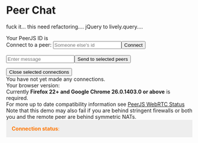 # Peer Chat

fuck it... this need refactoring.... jQuery to lively.query....


<div id="actions">
  Your PeerJS ID is <span id="pid"></span><br>
  Connect to a peer: <input type="text" id="rid" placeholder="Someone else's id"><input class="button" type="button" value="Connect" id="connect"><br><br>

  <form id="send">
    <input type="text" id="text" placeholder="Enter message"><input class="button" type="submit" value="Send to selected peers">
  </form>
  <button id="close">Close selected connections</button>
</div>

<div id="wrap"><div id="connections"><span class="filler">You have not yet
      made any connections.</span></div>
  <div class="clear"></div></div>

  
  
  <div class="warning browser">
    <div class="important">Your browser version: <span id="browsers"></span><br>
  Currently <strong>Firefox 22+ and Google Chrome 26.0.1403.0 or above</strong> is required.</strong></div>For more up to date compatibility
information see <a href="http://peerjs.com/status">PeerJS WebRTC
  Status</a><br>Note that this demo may also fail if you are behind
stringent firewalls or both you and the remote peer are behind symmetric
NATs.

<div class="log" style="color:#FF7500;text-shadow:none;padding:15px;background:#eee"><strong>Connection status</strong>:<br></div>
</div>


<script>

lively.loadJavaScriptThroughDOM("peerjs123", "https://lively-kernel.org/lively4/aexpr/src/external/peer.js").then(p => lively.notify(p+2))


// Connect to PeerJS, have server assign an ID instead of providing one
// Showing off some of the configs available with PeerJS :).
var log = (...args) => {
  var copy = args.join(' ');

  lively.query(this, '.log').innerHTML += copy + '<br>';
}

// var peer = new Peer({
//   host: "lively-kernel.org",
//   port: 443,
//   path: "lively4servicescripts/",
//   // Set highest debug level (log everything!).
//   debug: 3,

//   // Set a logging function:
//   logFunction: log
// });

var peer = new Peer({
  host: "localhost",
  port: 443,
  // Set highest debug level (log everything!).
  debug: 3,

  // Set a logging function:
  logFunction: log
});

log("heyho")

var connectedPeers = {};

// Show this peer's ID.
peer.on('open', id => lively.query(this, '#pid').innerHTML = id);

// Await connections from others
peer.on('connection', connect);

peer.on('error', function(err) {
  console.log(err);
})

// Handle a connection object.
function connect(c) {
  // Handle a chat connection.
  if (c.label === 'chat') {
    var chatbox = $('<div></div>').addClass('connection').addClass('active').attr('id', c.peer);
    var header = $('<h1></h1>').html('Chat with <strong>' + c.peer + '</strong>');
    var messages = $('<div><em>Peer connected.</em></div>').addClass('messages');
    chatbox.append(header);
    chatbox.append(messages);
 
    // Select connection handler.
    chatbox.on('click', function() {
      if ($(this).attr('class').indexOf('active') === -1) {
        $(this).addClass('active');
      } else {
        $(this).removeClass('active');
      }
    });
    $('.filler').hide();
    $('#connections').append(chatbox);

    // Just to fix the connection receiver to successfully send a message to the connection requester
    c.open = true;
    
    c.on('data', function(data) {
      messages.append('<div><span class="peer">' + c.peer + '</span>: ' + data +
        '</div>');
        });
        c.on('close', function() {
          alert(c.peer + ' has left the chat.');
          chatbox.remove();
          if ($('.connection').length === 0) {
            $('.filler').show();
          }
          delete connectedPeers[c.peer];
        });
  } else if (c.label === 'file') {
    c.on('data', function(data) {
      // If we're getting a file, create a URL for it.
      if (data.constructor === ArrayBuffer) {
        var dataView = new Uint8Array(data);
        var dataBlob = new Blob([dataView]);
        var url = window.URL.createObjectURL(dataBlob);
        $('#' + c.peer).find('.messages').append('<div><span class="file">' +
            c.peer + ' has sent you a <a target="_blank" href="' + url + '">file</a>.</span></div>');
      }
    });
  }
  connectedPeers[c.peer] = 1;
}

  function doNothing(e){
    e.preventDefault();
    e.stopPropagation();
  }

  // Connect to a peer
  $('#connect').click(function() {
    var requestedPeer = $('#rid').val();
    if (!connectedPeers[requestedPeer]) {
      // Create 2 connections, one labelled chat and another labelled file.
      var c = peer.connect(requestedPeer, {
        label: 'chat',
        serialization: 'none',
        metadata: {message: 'hi i want to chat with you!'}
      });
      c.on('open', function() {
        connect(c);
      });
      c.on('error', function(err) { alert(err); });
      var f = peer.connect(requestedPeer, { label: 'file', reliable: true });
      f.on('open', function() {
        connect(f);
      });
      f.on('error', function(err) { alert(err); });
    }
    connectedPeers[requestedPeer] = 1;
  });

  // Close a connection.
  $('#close').click(function() {
    eachActiveConnection(function(c) {
      c.close();
    });
  });

  // Send a chat message to all active connections.
  $('#send').submit(function(e) {
    e.preventDefault();
    // For each active connection, send the message.
    var msg = $('#text').val();
    eachActiveConnection(function(c, $c) {
      if (c.label === 'chat') {
        c.send(msg);
        $c.find('.messages').append('<div><span class="you">You: </span>' + msg
          + '</div>');
      }
    });
    $('#text').val('');
    $('#text').focus();
  });

  // Goes through each active peer and calls FN on its connections.
  function eachActiveConnection(fn) {
    var actives = $('.active');
    var checkedIds = {};
    actives.each(function() {
      var peerId = $(this).attr('id');

      if (!checkedIds[peerId]) {
        var conns = peer.connections[peerId];
        for (var i = 0, ii = conns.length; i < ii; i += 1) {
          var conn = conns[i];
          fn(conn, $(this));
        }
      }

      checkedIds[peerId] = 1;
    });
  }

// Make sure things clean up properly.

// if (!!peer && !peer.destroyed) {
//   peer.destroy();
// }

""
</script>
